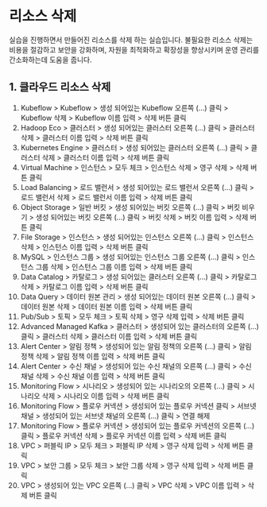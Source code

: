 # 리소스 삭제

실습을 진행하면서 만들어진 리소스를 삭제 하는 실습입니다. 불필요한 리소스 삭제는 비용을 절감하고 보안을 강화하며, 자원을 최적화하고 확장성을 향상시키며 운영 관리를 간소화하는데 도움을 줍니다.


## 1. 클라우드 리소스 삭제

1. Kubeflow > Kubeflow > 생성 되어있는 Kubeflow 오른쪽 (...) 클릭 > Kubeflow 삭제 > Kubeflow 이름 입력 > 삭제 버튼 클릭
2. Hadoop Eco > 클러스터 > 생성 되어있는 클러스터 오른쪽 (...) 클릭 > 클러스터 삭제 > 클러스터 이름 입력 > 삭제 버튼 클릭
3. Kubernetes Engine > 클러스터 > 생성 되어있는 클러스터 오른쪽 (...) 클릭 > 클러스터 삭제 > 클러스터 이름 입력 > 삭제 버튼 클릭
4. Virtual Machine > 인스턴스 > 모두 체크 > 인스턴스 삭제 > 영구 삭제 > 삭제 버튼 클릭
5. Load Balancing > 로드 밸런서 > 생성 되어있는 로드 밸런서 오른쪽 (...) 클릭 > 로드 밸런서 삭제 > 로드 밸런서 이름 입력 > 삭제 버튼 클릭
6. Object Storage > 일반 버킷 > 생성 되어있는 버킷 오른쪽 (...) 클릭 > 버킷 비우기 > 생성 되어있는 버킷 오른쪽 (...) 클릭 > 버킷 삭제 > 버킷 이름 입력 > 삭제 버튼 클릭
7. File Storage > 인스턴스 > 생성 되어있는 인스턴스 오른쪽 (...) 클릭 > 인스턴스 삭제 > 인스턴스 이름 입력 > 삭제 버튼 클릭
8. MySQL > 인스턴스 그룹 > 생성 되어있는 인스턴스 그룹 오른쪽 (...) 클릭 > 인스턴스 그룹 삭제 > 인스턴스 그룹 이름 입력 > 삭제 버튼 클릭
9. Data Catalog > 카탈로그 > 생성 되어있는 클러스터 오른쪽 (...) 클릭 > 카탈로그 삭제 > 카탈로그 이름 입력 > 삭제 버튼 클릭
10. Data Query > 데이터 원본 관리 > 생성 되어있는 데이터 원본 오른쪽 (...) 클릭 > 데이터 원본 삭제 > 데이터 원본 이름 입력 > 삭제 버튼 클릭
11. Pub/Sub > 토픽 > 모두 체크 > 토픽 삭제 > 영구 삭제 입력 > 삭제 버튼 클릭
12. Advanced Managed Kafka > 클러스터 > 생성되어 있는 클러스터의 오른쪽 (...) 클릭 > 클러스터 삭제 > 클러스터 이름 입력 > 삭제 버튼 클릭
13. Alert Center > 알림 정책 > 생성되어 있는 알림 정책의 오른쪽 (...) 클릭 > 알림 정책 삭제 > 알림 정책 이름 입력 > 삭제 버튼 클릭
14. Alert Center > 수신 채널 > 생성되어 있는 수신 채널의 오른쪽 (...) 클릭 > 수신 채널 삭제 > 수신 채널 이름 입력 > 삭제 버튼 클릭
15. Monitoring Flow > 시나리오 > 생성되어 있는 시나리오의 오른쪽 (...) 클릭 > 시나리오 삭제 > 시나리오 이름 입력 > 삭제 버튼 클릭
16. Monitoring Flow > 플로우 커넥션 > 생성되어 있는 플로우 커넥션 클릭 > 서브넷 채널 > 생성되어 있는 서브넷 채널의 오른쪽 (...) 클릭 > 연결 해제
17. Monitoring Flow > 플로우 커넥션 > 생성되어 있는 플로우 커넥션의 오른쪽 (...) 클릭 > 플로우 커넥션 삭제 > 플로우 커넥션 이름 입력 > 삭제 버튼 클릭
18. VPC > 퍼블릭 IP > 모두 체크 > 퍼블릭 IP 삭제 > 영구 삭제 입력 > 삭제 버튼 클릭
19. VPC > 보안 그룹 > 모두 체크 > 보안 그룹 삭제 > 영구 삭제 입력 > 삭제 버튼 클릭
20. VPC > 생성되어 있는 VPC 오른쪽 (...) 클릭 > VPC 삭제 > VPC 이름 입력 > 삭제 버튼 클릭
